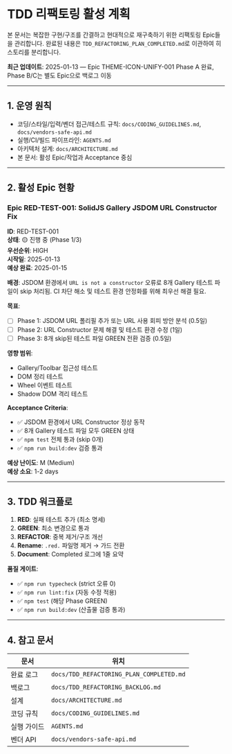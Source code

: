 # TDD 리팩토링 활성 계획

본 문서는 복잡한 구현/구조를 간결하고 현대적으로 재구축하기 위한 리팩토링
Epic들을 관리합니다. 완료된 내용은 `TDD_REFACTORING_PLAN_COMPLETED.md`로
이관하여 히스토리를 분리합니다.

**최근 업데이트**: 2025-01-13 — Epic THEME-ICON-UNIFY-001 Phase A 완료, Phase
B/C는 별도 Epic으로 백로그 이동

---

## 1. 운영 원칙

- 코딩/스타일/입력/벤더 접근/테스트 규칙: `docs/CODING_GUIDELINES.md`,
  `docs/vendors-safe-api.md`
- 실행/CI/빌드 파이프라인: `AGENTS.md`
- 아키텍처 설계: `docs/ARCHITECTURE.md`
- 본 문서: 활성 Epic/작업과 Acceptance 중심

---

## 2. 활성 Epic 현황

### Epic RED-TEST-001: SolidJS Gallery JSDOM URL Constructor Fix

**ID**: RED-TEST-001  
**상태**: 🟡 진행 중 (Phase 1/3)  
**우선순위**: HIGH  
**시작일**: 2025-01-13  
**예상 완료**: 2025-01-15

**배경**: JSDOM 환경에서 `URL is not a constructor` 오류로 8개 Gallery 테스트
파일이 skip 처리됨. CI 차단 해소 및 테스트 환경 안정화를 위해 최우선 해결 필요.

**목표**:

- [ ] Phase 1: JSDOM URL 폴리필 추가 또는 URL 사용 회피 방안 분석 (0.5일)
- [ ] Phase 2: URL Constructor 문제 해결 및 테스트 환경 수정 (1일)
- [ ] Phase 3: 8개 skip된 테스트 파일 GREEN 전환 검증 (0.5일)

**영향 범위**:

- Gallery/Toolbar 접근성 테스트
- DOM 정리 테스트
- Wheel 이벤트 테스트
- Shadow DOM 격리 테스트

**Acceptance Criteria**:

- ✅ JSDOM 환경에서 URL Constructor 정상 동작
- ✅ 8개 Gallery 테스트 파일 모두 GREEN 상태
- ✅ `npm test` 전체 통과 (skip 0개)
- ✅ `npm run build:dev` 검증 통과

**예상 난이도**: M (Medium)  
**예상 소요**: 1-2 days

---

## 3. TDD 워크플로

1. **RED**: 실패 테스트 추가 (최소 명세)
2. **GREEN**: 최소 변경으로 통과
3. **REFACTOR**: 중복 제거/구조 개선
4. **Rename**: `.red.` 파일명 제거 → 가드 전환
5. **Document**: Completed 로그에 1줄 요약

**품질 게이트**:

- ✅ `npm run typecheck` (strict 오류 0)
- ✅ `npm run lint:fix` (자동 수정 적용)
- ✅ `npm test` (해당 Phase GREEN)
- ✅ `npm run build:dev` (산출물 검증 통과)

---

## 4. 참고 문서

| 문서        | 위치                                     |
| ----------- | ---------------------------------------- |
| 완료 로그   | `docs/TDD_REFACTORING_PLAN_COMPLETED.md` |
| 백로그      | `docs/TDD_REFACTORING_BACKLOG.md`        |
| 설계        | `docs/ARCHITECTURE.md`                   |
| 코딩 규칙   | `docs/CODING_GUIDELINES.md`              |
| 실행 가이드 | `AGENTS.md`                              |
| 벤더 API    | `docs/vendors-safe-api.md`               |
